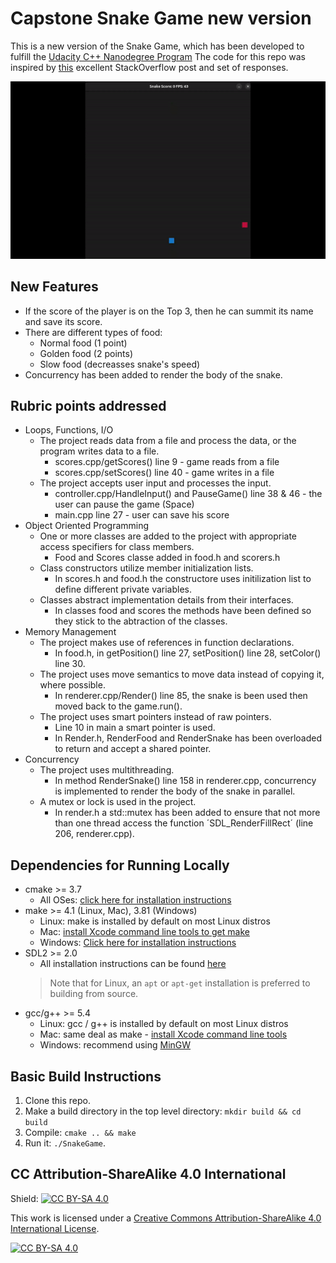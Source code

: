# Capstone Snake Game new version

This is a new version of the Snake Game, which has been developed to fulfill the [Udacity C++ Nanodegree Program](https://www.udacity.com/course/c-plus-plus-nanodegree--nd213) 
The code for this repo was inspired by [this](https://codereview.stackexchange.com/questions/212296/snake-game-in-c-with-sdl) excellent StackOverflow post and set of responses.

<img src="Github_video_snake.gif"/>

## New Features
* If the score of the player is on the Top 3, then he can summit its name and save its score.
* There are different types of food:
  * Normal food (1 point)
  * Golden food (2 points)
  * Slow food (decreasses snake's speed) 
* Concurrency has been added to render the body of the snake.

## Rubric points addressed
* Loops, Functions, I/O
  * The project reads data from a file and process the data, or the program writes data to a file.
    * scores.cpp/getScores() line 9 - game reads from a file
    * scores.cpp/setScores() line 40 - game writes in a file
  * The project accepts user input and processes the input.
    * controller.cpp/HandleInput() and PauseGame() line 38 & 46 - the user can pause the game (Space)
    * main.cpp line 27 - user can save his score
* Object Oriented Programming
  * One or more classes are added to the project with appropriate access specifiers for class members.
    * Food and Scores classe added in food.h and scorers.h
  * Class constructors utilize member initialization lists.
    * In scores.h and food.h the constructore uses initilization list to define different private variables.
  * Classes abstract implementation details from their interfaces.
    * In classes food and scores the methods have been defined so they stick to the abtraction of the classes.
* Memory Management
  * The project makes use of references in function declarations.
    * In food.h, in getPosition() line 27, setPosition() line 28, setColor() line 30.
  * The project uses move semantics to move data instead of copying it, where possible.
    * In renderer.cpp/Render() line 85, the snake is been used then moved back to the game.run().
  * The project uses smart pointers instead of raw pointers.
    * Line 10 in main a smart pointer is used.
    * In Render.h, RenderFood and RenderSnake has been overloaded to return and accept a shared pointer.
* Concurrency
  * The project uses multithreading.
    * In method RenderSnake() line 158 in renderer.cpp, concurrency is implemented to render the body of the snake in parallel.
  * A mutex or lock is used in the project.
    * In render.h a std::mutex has been added to ensure that not more than one thread access the function ´SDL_RenderFillRect´ (line 206, renderer.cpp).

## Dependencies for Running Locally
* cmake >= 3.7
  * All OSes: [click here for installation instructions](https://cmake.org/install/)
* make >= 4.1 (Linux, Mac), 3.81 (Windows)
  * Linux: make is installed by default on most Linux distros
  * Mac: [install Xcode command line tools to get make](https://developer.apple.com/xcode/features/)
  * Windows: [Click here for installation instructions](http://gnuwin32.sourceforge.net/packages/make.htm)
* SDL2 >= 2.0
  * All installation instructions can be found [here](https://wiki.libsdl.org/Installation)
  >Note that for Linux, an `apt` or `apt-get` installation is preferred to building from source. 
* gcc/g++ >= 5.4
  * Linux: gcc / g++ is installed by default on most Linux distros
  * Mac: same deal as make - [install Xcode command line tools](https://developer.apple.com/xcode/features/)
  * Windows: recommend using [MinGW](http://www.mingw.org/)

## Basic Build Instructions

1. Clone this repo.
2. Make a build directory in the top level directory: `mkdir build && cd build`
3. Compile: `cmake .. && make`
4. Run it: `./SnakeGame`.


## CC Attribution-ShareAlike 4.0 International


Shield: [![CC BY-SA 4.0][cc-by-sa-shield]][cc-by-sa]

This work is licensed under a
[Creative Commons Attribution-ShareAlike 4.0 International License][cc-by-sa].

[![CC BY-SA 4.0][cc-by-sa-image]][cc-by-sa]

[cc-by-sa]: http://creativecommons.org/licenses/by-sa/4.0/
[cc-by-sa-image]: https://licensebuttons.net/l/by-sa/4.0/88x31.png
[cc-by-sa-shield]: https://img.shields.io/badge/License-CC%20BY--SA%204.0-lightgrey.svg
